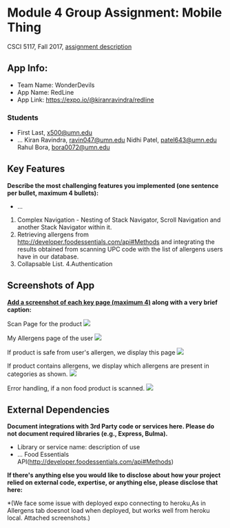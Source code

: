 
# Module 4 Group Assignment: Mobile Thing

CSCI 5117, Fall 2017, [assignment description](https://docs.google.com/document/d/1lYgnikooJgHZmLtAzKe1yTFgR7Czz9MGSXuQzl-s3R0)

## App Info:

* Team Name: WonderDevils
* App Name: RedLine
* App Link: https://expo.io/@kiranravindra/redline 




### Students

* First Last, x500@umn.edu
* ...
Kiran Ravindra, ravin047@umn.edu
Nidhi Patel, patel643@umn.edu
Rahul Bora, bora0072@umn.edu

## Key Features

**Describe the most challenging features you implemented
(one sentence per bullet, maximum 4 bullets):**

* ...
1. Complex Navigation - Nesting of Stack Navigator, Scroll Navigation and another Stack Navigator within it. 
2. Retrieving allergens from http://developer.foodessentials.com/api#Methods and integrating the results obtained from scanning UPC code with the list of allergens users have in our database. 
3. Collapsable List.
4.Authentication


## Screenshots of App

**[Add a screenshot of each key page (maximum 4)](https://stackoverflow.com/questions/10189356/how-to-add-screenshot-to-readmes-in-github-repository)
along with a very brief caption:**

Scan Page for the product
![](https://github.com/umn-5117-f17/module-4-group-assignment-wonderdevils/blob/master/mobile/archive/scan.PNG)

My Allergens page of the user
![](https://github.com/umn-5117-f17/module-4-group-assignment-wonderdevils/blob/master/mobile/archive/allergens.PNG)

If product is safe from user's allergen, we display this page
![](https://github.com/umn-5117-f17/module-4-group-assignment-wonderdevils/blob/master/mobile/archive/scansafe.PNG)

If product contains allergens, we display which allergens are present in categories as shown.
![](https://github.com/umn-5117-f17/module-4-group-assignment-wonderdevils/blob/master/mobile/archive/scandanger.PNG)

Error handling, if a non food product is scanned.
![](https://github.com/umn-5117-f17/module-4-group-assignment-wonderdevils/blob/master/mobile/archive/Scan_nonfood_product.jpeg)





## External Dependencies

**Document integrations with 3rd Party code or services here.
Please do not document required libraries (e.g., Express, Bulma).**

* Library or service name: description of use
* ...
Food Essentials API(http://developer.foodessentials.com/api#Methods)

**If there's anything else you would like to disclose about how your project
relied on external code, expertise, or anything else, please disclose that
here:**

*(We face some issue with deployed expo connecting to heroku,As in Allergens tab doesnot load when deployed, but works well from heroku local. Attached screenshots.)
